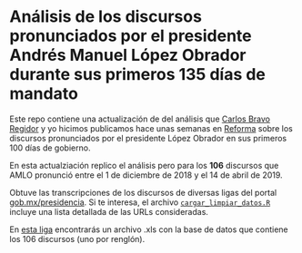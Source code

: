 # Análisis de los discursos pronunciados por el presidente Andrés Manuel López Obrador durante sus primeros 135 días de mandato

Este repo contiene una actualización de del análisis que [Carlos Bravo Regidor](https://twitter.com/carlosbravoreg) y yo hicimos publicamos hace unas semanas en [Reforma](https://t.co/94P5fNDyya) sobre los discursos pronunciados por el presidente López Obrador en sus primeros 100 días de gobierno.

En esta actualziación replico el análisis pero para los **106** discursos que AMLO pronunció entre el 1 de diciembre de 2018 y el 14 de abril de 2019.

Obtuve las transcripciones de los discursos de diversas ligas del portal [gob.mx/presidencia](https://www.gob.mx/presidencia). Si te interesa, el archivo [`cargar_limpiar_datos.R`](https://github.com/segasi/analisis_discursos_amlo_135_dias/blob/master/02_codigo/cargar_limpiar_datos.R) incluye una lista detallada de las URLs consideradas.

En [esta liga](https://github.com/segasi/analisis_discursos_amlo_135_dias/raw/master/04_datos_output/discursos_amlo.xls) encontrarás un archivo .xls con la base de datos que contiene los 106 discursos (uno por renglón).


